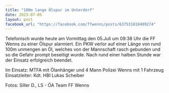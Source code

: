 ```yaml
---
title: "100m lange Ölspur im Unterdorf"
date: 2023-07-05
layout: post
facebook_url: "https://facebook.com/ffwenns/posts/637531818409274"
---
```


Telefonisch wurde heute am Vormittag den 05.Juli um 09:38 Uhr die FF Wenns zu einer Ölspur alarmiert. Ein PKW verlor auf einer Länge von rund 100m unmengen an Öl, welches von der Mannschaft rasch gebunden und so die Gefahr prompt beseitigt wurde. Nach rund einer halben Stunde war der Einsatz erfolgreich beendet. 

Im Einsatz:
MTFA mit Ölanhänger und 4 Mann
Polizei Wenns mit 1 Fahrzeug
Einsatzleiter: Kdt. HBI Lukas Scheiber

Fotos: Siller D., LS - ÖA Team FF Wenns